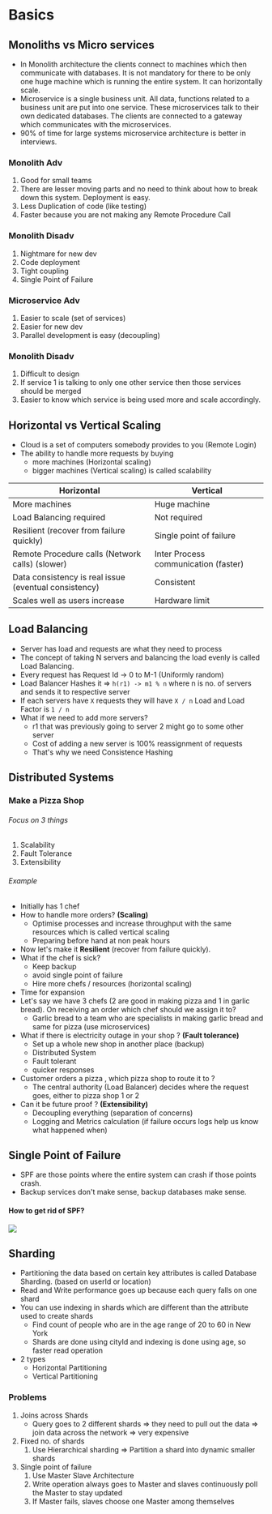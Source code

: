 # Basics
## Monoliths vs Micro services
- In Monolith architecture the clients connect to machines which then communicate with databases. It is not mandatory for there to be only one huge machine which is running the entire system. It can horizontally scale.
- Microservice is a single business unit. All data, functions related to a business unit are put into one service. These microservices talk to their own dedicated databases. The clients are connected to a gateway which communicates with the microservices.
- 90% of time for large systems microservice architecture is better in interviews.
### Monolith Adv
1. Good for small teams 
2. There are lesser moving parts and no need to think about how to break down this system. Deployment is easy.
3. Less Duplication of code (like testing)
4. Faster because you are not making any Remote Procedure Call
### Monolith Disadv
1. Nightmare for new dev
2. Code deployment
3. Tight coupling
4. Single Point of Failure
### Microservice Adv
1. Easier to scale (set of services)
2. Easier for new dev
3. Parallel development is easy (decoupling)
### Monolith Disadv
1. Difficult to design
2. If service 1 is talking to only one other service then those services should be merged
3. Easier to know which service is being used more and scale accordingly.

## Horizontal vs Vertical Scaling
- Cloud is a set of computers somebody provides to you (Remote Login)
- The ability to handle more requests by buying 
	- more machines (Horizontal scaling)
	- bigger machines (Vertical scaling) is called scalability

| Horizontal                                            | Vertical                             |
| ----------------------------------------------------- | ------------------------------------ |
| More machines                                         | Huge machine                         |
| Load Balancing required                               | Not required                         |
| Resilient (recover from failure quickly)                                            | Single point of failure              |
| Remote Procedure calls (Network calls) (slower)       | Inter Process communication (faster) |
| Data consistency is real issue (eventual consistency) | Consistent                           |
| Scales well as users increase                         | Hardware limit                       |
 

## Load Balancing
- Server has load and requests are what they need to process
- The concept of taking N servers and balancing the load evenly is called Load Balancing.
- Every request has Request Id -> 0 to M-1 (Uniformly random)
- Load Balancer Hashes it => `h(r1) -> m1 % n` where n is no. of servers and sends it to respective server
- If each servers have `X` requests they will have `X / n` Load and Load Factor is `1 / n`
- What if we need to add more servers?
	- r1 that was previously going to server 2 might go to some other server
	- Cost of adding a new server is 100% reassignment of requests
	- That's why we need Consistence Hashing
## Distributed Systems
### Make a Pizza Shop
###### Focus on 3 things
1. Scalability
2. Fault Tolerance
3. Extensibility
###### Example
- Initially has 1 chef
- How to handle more orders? **(Scaling)**
	- Optimise processes and increase throughput with the same resources which is called vertical scaling
	- Preparing before hand at non peak hours
- Now let's make it **Resilient** (recover from failure quickly).
- What if the chef is sick?
	- Keep backup
	- avoid single point of failure
	- Hire more chefs / resources (horizontal scaling)
- Time for expansion
- Let's say we have 3 chefs (2 are good in making pizza and 1 in garlic bread). On receiving an order which chef should we assign it to?
	- Garlic bread to a team who are specialists in making garlic bread and same for pizza (use microservices)
- What if there is electricity outage in your shop ? **(Fault tolerance)**
	- Set up a whole new shop in another place (backup)
	- Distributed System
	- Fault tolerant
	- quicker responses
- Customer orders a pizza , which pizza shop to route it to ?
	- The central authority (Load Balancer) decides where the request goes, either to pizza shop 1 or 2
- Can it be future proof ? **(Extensibility)**
	- Decoupling everything (separation of concerns)
	- Logging and Metrics calculation (if failure occurs logs help us know what happened when)
## Single Point of Failure
- SPF are those points where the entire system can crash if those points crash.
- Backup services don't make sense, backup databases make sense.
#### How to get rid of SPF?
![](Pasted_image_20231205120213.png)

## Sharding
- Partitioning the data based on certain key attributes is called Database Sharding. (based on userId or location)
- Read and Write performance goes up because each query falls on one shard
- You can use indexing in shards which are different than the attribute used to create shards
	- Find count of people who are in the age range of 20 to 60 in New York
	- Shards are done using cityId and indexing is done using age, so faster read operation
- 2 types
	- Horizontal Partitioning
	- Vertical Partitioning
### Problems
1. Joins across Shards
	- Query goes to 2 different shards => they need to pull out the data => join data across the network => very expensive
2. Fixed no. of shards
	1. Use Hierarchical sharding => Partition a shard into dynamic smaller shards
3. Single point of failure
	1. Use Master Slave Architecture
	2. Write operation always goes to Master and slaves continuously poll the Master to stay updated
	3. If Master fails, slaves choose one Master among themselves